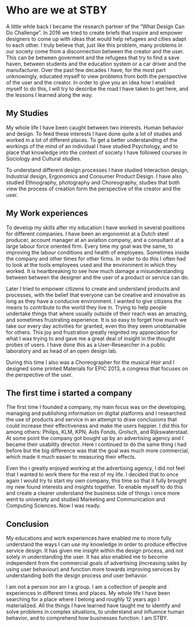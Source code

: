 # Who are we at STBY

A little while back I became the research partner of the “What Design Can Do Challenge”. In 2016 we tried to create briefs that inspire and empower designers to come up with ideas that would help refugees and cities adapt to each other. I truly believe that, just like this problem, many problems in our society come from a disconnection between the creator and the user. This can be between goverment and the refugees that try to find a save haven, between students and the education system or a car driver and the manufacturer. Over the past few decades I have, for the most part unknowingly, educated myself to view problems from both the perspective of the user and the creator.
In order to give you an idea how I enabled myself to do this, I will try to describe the road I have taken to get here, and the lessons I learned along the way.

## My Studies

My whole life I have been caught between two interests. Human behavior and design. To feed these interests I have done quite a lot of studies and worked in a lot of different places. To get a better understanding of the workings of the mind of an individual I have studied Psychology, and to place that knowledge into the context of society I have followed courses in Sociology and Cultural studies.

To understand different design processes I have studied Interaction design, Industrial design, Ergonomics and Consumer Product Design. I have also studied Ethnography, photography and Choreography, studies that both view the process of creation form the perspective of the creator and the user.

## My Work experiences

To develop my skills after my education I have worked in several positions for different companies. I have been an ergonomist at a Dutch steel producer, account manager at an aviation company, and a consultant at a large labour force oriented firm. Every time my goal was the same, to improving the labour conditions and health of employees. Sometimes inside the company and other times for other firms. In order to do this I often had to look at the tools employees used and the environment in which they worked. It is heartbreaking to see how much damage a misunderstanding between between the designer and the user of a product or service can do.

Later I tried to empower citizens to create and understand products and processes, with the belief that everyone can be creative and innovative as long as they have a conducive environment. I wanted to give citizens the means to contribute to the world they live in. Trying to help people undertake things that where usually outside of their reach was an amazing, and sometimes frustrating experience. It is so easy to forget how much we take our every day activities for granted, even tho they seem unobtainable for others. This joy and frustration greatly reignited my appreciation for what I was trying to and gave me a great deal of insight in the thought probes of users. I have done this as a User-Researcher in a public laboratory and as head of an open design lab.  

During this time I also was a Choreographer for the musical *Hair* and I designed some printed Materials for EPIC 2013, a congress that focuses on the perspective of the user.  

## The first time i started a company

The first time I founded a company, my main focus was on the developing, managing and publishing information on digital platforms and I researched the use of products and service in an attempt to draw conclusions that could increase their effectiveness and make the users happier. I did this for among others: Philips, KLM, KPN, Aids Fonds, Grolsch, and Rijkswaterstaat. At some point the company got bought up by an advertising agency and I became their usability director. Here i continued to do the same thing i had before but the big difference was that the goal was much more commercial, which made it much easier to measuring their effects.

Even tho i greatly enjoyed working at the advertising agency, I did not feel that I wanted to work there for the rest of my life. I decided that to once again I would try to start my own company, this time so that it fully brought my new found interests and insights together. To enable myself to do this and create a clearer understand the business side of things i once more went to university and studied Marketing and Communication and Computing Sciences. Now I was ready.

## Conclusion

My educations and work experiences have enabled me to more fully understand the ways I can *use* my knowledge in order to produce effective service design. It has given me insight within the design process, and not solely in understanding the user. It has also enabled me to become independent from the commercial goals of advertising (increasing sales by using user behaviour) and function more towards improving services by understanding both the design process *and* user behavior.

I am not a person nor am I a group. I am a collection of people and experiences in different times and places. My whole life I have been searching for a place where I belong and roughly 12 years ago I materialized. All the things I have learned have taught me to identify and solve problems in complex situations, to understand and influence human behavior, and to comprehend how businesses function. I am STBY.
